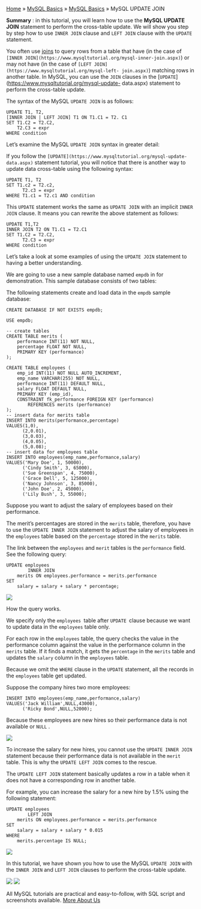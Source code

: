 

[Home](https://www.mysqltutorial.org/) » [MySQL
Basics](https://www.mysqltutorial.org/mysql-basics/) » [MySQL
Basics](https://www.mysqltutorial.org/mysql-basics/) » MySQL UPDATE JOIN



 **Summary** : in this tutorial, you will learn how to use the **MySQL UPDATE
JOIN** statement to perform the cross-table update. We will show you step by
step how to use `INNER JOIN` clause and `LEFT JOIN` clause with the `UPDATE`
statement.



You often use [joins](https://www.mysqltutorial.org/mysql-join/) to query rows
from a table that have (in the case of `[INNER
JOIN](https://www.mysqltutorial.org/mysql-inner-join.aspx)`) or may not have
(in the case of `[LEFT JOIN](https://www.mysqltutorial.org/mysql-left-
join.aspx)`) matching rows in another table. In MySQL, you can use the `JOIN`
clauses in the [`UPDATE`](https://www.mysqltutorial.org/mysql-update-
data.aspx) statement to perform the cross-table update.



The syntax of the MySQL `UPDATE JOIN` is as follows:


    
    
    UPDATE T1, T2,
    [INNER JOIN | LEFT JOIN] T1 ON T1.C1 = T2. C1
    SET T1.C2 = T2.C2, 
        T2.C3 = expr
    WHERE condition



Let’s examine the MySQL `UPDATE JOIN` syntax in greater detail:



If you follow the `[UPDATE](https://www.mysqltutorial.org/mysql-update-
data.aspx)` statement tutorial, you will notice that there is another way to
update data cross-table using the following syntax:


    
    
    UPDATE T1, T2
    SET T1.c2 = T2.c2,
          T2.c3 = expr
    WHERE T1.c1 = T2.c1 AND condition



This `UPDATE` statement works the same as `UPDATE JOIN` with an implicit
`INNER JOIN` clause. It means you can rewrite the above statement as follows:


    
    
    UPDATE T1,T2
    INNER JOIN T2 ON T1.C1 = T2.C1
    SET T1.C2 = T2.C2,
          T2.C3 = expr
    WHERE condition



Let’s take a look at some examples of using the `UPDATE JOIN` statement to
having a better understanding.



We are going to use a new sample database named `empdb` in for demonstration.
This sample database consists of two tables:



The following statements create and load data in the `empdb` sample database:


    
    
    CREATE DATABASE IF NOT EXISTS empdb;
    
    USE empdb;
    
    -- create tables
    CREATE TABLE merits (
        performance INT(11) NOT NULL,
        percentage FLOAT NOT NULL,
        PRIMARY KEY (performance)
    );
    
    CREATE TABLE employees (
        emp_id INT(11) NOT NULL AUTO_INCREMENT,
        emp_name VARCHAR(255) NOT NULL,
        performance INT(11) DEFAULT NULL,
        salary FLOAT DEFAULT NULL,
        PRIMARY KEY (emp_id),
        CONSTRAINT fk_performance FOREIGN KEY (performance)
            REFERENCES merits (performance)
    );
    -- insert data for merits table
    INSERT INTO merits(performance,percentage)
    VALUES(1,0),
          (2,0.01),
          (3,0.03),
          (4,0.05),
          (5,0.08);
    -- insert data for employees table
    INSERT INTO employees(emp_name,performance,salary)      
    VALUES('Mary Doe', 1, 50000),
          ('Cindy Smith', 3, 65000),
          ('Sue Greenspan', 4, 75000),
          ('Grace Dell', 5, 125000),
          ('Nancy Johnson', 3, 85000),
          ('John Doe', 2, 45000),
          ('Lily Bush', 3, 55000);



Suppose you want to adjust the salary of employees based on their performance.



The merit’s percentages are stored in the `merits` table, therefore, you have
to use the `UPDATE INNER JOIN` statement to adjust the salary of employees in
the `employees` table based on the `percentage` stored in the `merits` table.



The link between the `employees` and `merit` tables is the `performance`
field. See the following query:


    
    
    UPDATE employees
            INNER JOIN
        merits ON employees.performance = merits.performance 
    SET 
        salary = salary + salary * percentage;

![](https://www.mysqltutorial.org/wp-content/uploads/2013/05/MySQL-Update-Join-Example.jpg)


How the query works.



We specify only the `employees `table after `UPDATE `clause because we want to
update data in the `employees` table only.



For each row in the `employees` table, the query checks the value in the
performance column against the value in the performance column in the `merits`
table. If it finds a match, it gets the `percentage` in the `merits` table and
updates the `salary` column in the `employees` table.



Because we omit the `WHERE` clause in the `UPDATE` statement, all the records
in the `employees` table get updated.



Suppose the company hires two more employees:


    
    
    INSERT INTO employees(emp_name,performance,salary)
    VALUES('Jack William',NULL,43000),
          ('Ricky Bond',NULL,52000);



Because these employees are new hires so their performance data is not
available or `NULL` .

![](https://www.mysqltutorial.org/wp-content/uploads/2013/05/MySQL-Update-Left-Join-Example.jpg)


To increase the salary for new hires, you cannot use the `UPDATE INNER JOIN`
statement because their performance data is not available in the `merit`
table. This is why the `UPDATE LEFT JOIN` comes to the rescue.



The `UPDATE LEFT JOIN` statement basically updates a row in a table when it
does not have a corresponding row in another table.



For example, you can increase the salary for a new hire by 1.5% using the
following statement:


    
    
    UPDATE employees
            LEFT JOIN
        merits ON employees.performance = merits.performance 
    SET 
        salary = salary + salary * 0.015
    WHERE
        merits.percentage IS NULL;

![](https://www.mysqltutorial.org/wp-content/uploads/2013/05/MySQL-Update-Left-Join-with-Example.jpg)


In this tutorial, we have shown you how to use the MySQL `UPDATE JOIN` with
the `INNER JOIN` and `LEFT JOIN` clauses to perform the cross-table update.

![](https://www.mysqltutorial.org/wp-content/themes/evolution/img/left.svg)
![](https://www.mysqltutorial.org/wp-content/themes/evolution/img/right.svg)


All MySQL tutorials are practical and easy-to-follow, with SQL script and
screenshots available. [More About Us](/about-us/)

